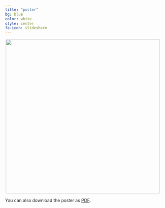 ```yaml
---
title: "poster"
bg: blue
color: white
style: center
fa-icon: slideshare
---
```


<center>
<div style="display:table-cell; vertical-align:middle; text-align:center">
  <img src="https://github.com/imatge-upc/wav2pix/raw/gh-pages/assets/poster-wav2pix-cvprw.jpg" width=500>
</div>
</center>



You can also download the poster as [PDF](https://github.com/imatge-upc/wav2pix/raw/gh-pages/assets/poster-wav2pix-cvprw.pdf).
